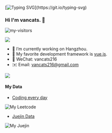 [![Typing SVG](https://readme-typing-svg.herokuapp.com?lines=Hello!+It+is+my+github+homepage.)](https://git.io/typing-svg)

### Hi I'm vancats. 👋
![my-visitors](https://visitor-badge.glitch.me/badge?page_id=vancats)

![](https://cdn.jsdelivr.net/gh/vancats/vancats/assets/github-contribution-grid-snake.svg)              

- 🔭 I’m currently working on Hangzhou.
- 🌱 My favorite development framework is [vue.js](https://v3.cn.vuejs.org/).
- 💬 WeChat: vancats216
- ✉️ Email: vancats216@gmail.com

![](https://cdn.jsdelivr.net/gh/vancats/vancats/github-metrics.svg)   

#### My Data

- [Coding every day](https://github.com/vancats/vancats-leetcode)

![My Leetcode](https://stats.justsong.cn/api/leetcode?username=leiqifan&cn=true&theme=dark)

- [Juejin Data](https://juejin.cn/user/2313815570265992/posts)

![My Juejin](https://stats.justsong.cn/api/juejin?id=2313815570265992&theme=dark)
